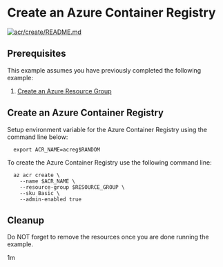 
# Create an Azure Container Registry

[![acr/create/README.md](https://github.com/Azure-Samples/java-on-azure-examples/actions/workflows/acr_create_README_md.yml/badge.svg)](https://github.com/Azure-Samples/java-on-azure-examples/actions/workflows/acr_create_README_md.yml)

## Prerequisites

<!-- workflow.run()
  if [[ -z $REGION ]]; then
    export REGION=westus
  fi

  -->
<!-- workflow.cron(0 0 * * 1) -->
<!-- workflow.include(../../group/create/README.md) -->

This example assumes you have previously completed the following example:

1. [Create an Azure Resource Group](../../group/create/README.md)

## Create an Azure Container Registry

Setup environment variable for the Azure Container Registry using the command
line below:

<!-- workflow.skip() -->
```shell
  export ACR_NAME=acreg$RANDOM
```

<!-- workflow.run()
  if [[ -z $ACR_NAME ]]; then
    export ACR_NAME=acreg$RANDOM
  fi

  -->

To create the Azure Container Registry use the following command line:

```shell
  az acr create \
    --name $ACR_NAME \
    --resource-group $RESOURCE_GROUP \
    --sku Basic \
    --admin-enabled true
```

<!-- workflow.directOnly()
  export RESULT=$(az acr show --name $ACR_NAME --resource-group $RESOURCE_GROUP --output tsv --query provisioningState)
  az group delete --name $RESOURCE_GROUP --yes || true
  if [[ "$RESULT" != Succeeded ]]; then
    echo "Azure Container Registry $ACR_NAME was not provisioned properly"
    exit 1
  fi

  -->

## Cleanup

Do NOT forget to remove the resources once you are done running the example.

1m
